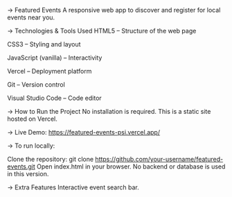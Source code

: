 -> Featured Events
A responsive web app to discover and register for local events near you.

-> Technologies & Tools Used
HTML5 – Structure of the web page

CSS3 – Styling and layout

JavaScript (vanilla) – Interactivity

Vercel – Deployment platform

Git – Version control

Visual Studio Code – Code editor

-> How to Run the Project
No installation is required. This is a static site hosted on Vercel.

-> Live Demo:
https://featured-events-psi.vercel.app/

-> To run locally:

Clone the repository:
git clone https://github.com/your-username/featured-events.git
Open index.html in your browser.
No backend or database is used in this version.

-> Extra Features
Interactive event search bar.

